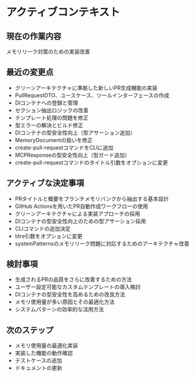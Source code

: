 # アクティブコンテキスト

## 現在の作業内容

メモリリーク対策のための実装改善
## 最近の変更点

- クリーンアーキテクチャに準拠した新しいPR生成機能の実装
- PullRequestDTO、ユースケース、ツールインターフェースの作成
- DIコンテナへの登録と管理
- セクション抽出ロジックの改善
- テンプレート処理の問題を修正
- 型エラーの解決とビルド修正
- DIコンテナの型安全性向上（型アサーション追加）
- MemoryDocumentの扱いを修正
- create-pull-requestコマンドをCLIに追加
- MCPResponseの型安全性向上（型ガード追加）
- create-pull-requestコマンドのタイトル引数をオプションに変更
## アクティブな決定事項

- PRタイトルと概要をブランチメモリバンクから抽出する基本設計
- GitHub Actionsを用いたPR自動作成ワークフローの使用
- クリーンアーキテクチャによる実装アプローチの採用
- DIコンテナの型安全性向上のための型アサーション採用
- CLIコマンドの追加決定
- titre引数をオプションに変更
- systemPatternsのメモリリーク問題に対応するためのアーキテクチャ改善
## 検討事項

- 生成されるPRの品質をさらに改善するための方法
- ユーザー設定可能なカスタムテンプレートの導入検討
- DIコンテナの型安全性を高めるための改良方法
- メモリ使用量が多い原因とその最適化方法
- システムパターンの効率的な活用方法
## 次のステップ

- メモリ使用量の最適化実装
- 実装した機能の動作確認
- テストケースの追加
- ドキュメントの更新
